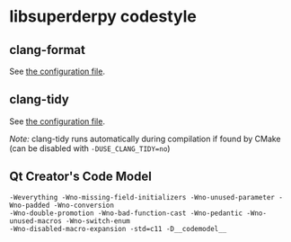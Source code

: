 # libsuperderpy codestyle

## clang-format

See [the configuration file](.clang-format).

## clang-tidy

See [the configuration file](.clang-tidy).

*Note:* clang-tidy runs automatically during compilation if found by CMake (can be disabled with `-DUSE_CLANG_TIDY=no`)

## Qt Creator's Code Model

```
-Weverything -Wno-missing-field-initializers -Wno-unused-parameter -Wno-padded -Wno-conversion
-Wno-double-promotion -Wno-bad-function-cast -Wno-pedantic -Wno-unused-macros -Wno-switch-enum
-Wno-disabled-macro-expansion -std=c11 -D__codemodel__
```

